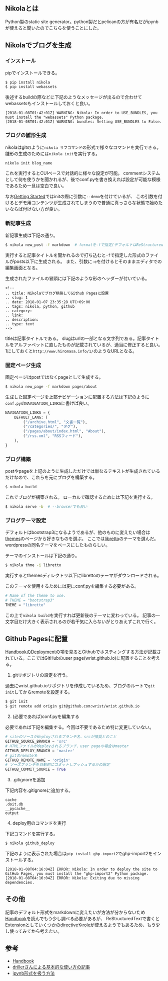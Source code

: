 <!--
.. title: Nikolaでブログ構築してGithub Pagesに設置
.. slug: 1
.. date: 2018-01-07 23:35:28 UTC+09:00
.. tags: nikola, python, github
.. category: 
.. link: 
.. description: 
.. type: text
-->

## Nikolaとは ##

Python製のstatic site generator。python製だとpelicanの方が有名だがipynbが使えると聞いたのでこちらを使うことにした。

## Nikolaでブログを生成 ##

### インストール ###

pipでインストールできる。

```sh
$ pip install nikola
$ pip install webassets
```

後述するbuildの際などに下記のようなメッセージが出るので合わせてwebassetsもインストールしておくと良い。

```
[2018-01-08T01:42:01Z] WARNING: Nikola: In order to USE_BUNDLES, you must install the "webassets" Python package.
[2018-01-08T01:42:01Z] WARNING: bundles: Setting USE_BUNDLES to False.
```


### ブログの雛形生成 ###

nikolaはgitのように`nikola サブコマンド`の形式で様々なコマンドを実行できる。
雛形の生成のためには`nikola init`を実行する。

```sh
nikola init blog_name
```

これを実行するとCUIベースで対話的に様々な設定が可能。
commentシステムとして何を使うかを聞かれるが、後でconf.pyを書き換えれば設定が可能な模様であるため一旦は空白で良い。

なお[Getting Started](https://getnikola.com/getting-started.html)ではinitの際に引数に`--demo`を付けているが、
この引数を付けるとデモ用コンテンツが生成されてしまうので普通に真っさらな状態で始めたいならば付けない方が良い。

### 新記事生成 ###

新記事生成は下記の通り。

```sh
$ nikola new_post -f markdown  # formatを-fで指定(デフォルトはReStructuredText形式)
```

実行すると記事タイトルを聞かれるので打ち込むと`-f`で指定した形式のファイルがposts以下に生成される。
また、引数に`-e`を付けるとそのままエディタでの編集画面となる。

生成されたファイルの冒頭には下記のような形のヘッダーが付いている。

```
<!--
.. title: Nikolaでブログ構築してGithub Pagesに設置
.. slug: 1
.. date: 2018-01-07 23:35:28 UTC+09:00
.. tags: nikola, python, github
.. category: 
.. link: 
.. description: 
.. type: text
-->
```

titleは記事タイトルである。
slugはurlの一部となる文字列である。記事タイトルをアルファベットに直したものが記載されているが、適当に修正すると良い。1にしておくと`http://www.hiromasa.info/1/`のようなURLとなる。

### 固定ページ生成 ###

固定ページはpostではなくpageとして生成する。

```sh
$ nikola new_page -f markdown pages/about
```

生成した固定ページを上部ナビゲーションに配置する方法は下記のように`conf.py`の`NAVIGATION_LINKS`に書けば良い。

```python
NAVIGATION_LINKS = {
    DEFAULT_LANG: (
        ("/archive.html", "文書一覧"),
        ("/categories/", "タグ"),
        ("/pages/about/index.html", "About"),
        ("/rss.xml", "RSSフィード"),
    ),
}
```

### ブログ構築 ###

postやpageを上記のように生成しただけでは単なるテキストが生成されているだけなので、これらを元にブログを構築する。

```sh
$ nikola build
```

これでブログが構築される。
ローカルで確認するためには下記を実行する。

``` sh
$ nikola serve -b  # --browserでも良い
```

### ブログテーマ設定 ###

デフォルトはbootstrap3になるようであるが、他のものに変えたい場合は[themes](https://themes.getnikola.com/)のページから好きなものを選ぶ。
ここでは[libretto](https://themes.getnikola.com/v7/libretto/)のテーマを選んだ。
wordpressの同名テーマをベースにしたものらしい。

テーマのインストールは下記の通り。

```sh
$ nikola thme -i libretto
```

実行するとthemesディレクトリ以下にlibrettoのテーマがダウンロードされる。

このテーマを使用するためには更にconf.pyを編集する必要がある。

```python
# Name of the theme to use.
# THEME = "bootstrap3"
THEME = "libretto"
```

この上で`nikola build`を実行すれば更新後のテーマに変わっている。
記事の一文字目だけ大きく表示されるのが若干気に入らないがとりあえずこれで行く。

## Github Pagesに配置 ##

[HandbookのDeployment](https://getnikola.com/handbook.html#deployment)の項を見るとGithubでホスティングする方法が記載されている。ここではGitHubのuser page(wrist.github.io)に配置することを考える。

1. gitリポジトリの設定を行う。

  過去にwrist.github.ioリポジトリを作成しているため、ブログのルートで`git init`してからremoteを設定する。

```sh
$ git init
$ git remote add origin git@github.com:wrist/wrist.github.io
```

2. (必要であれば)conf.pyを編集する

  必要であれば下記を編集する。今回は不要であるため特に変更していない。

```python
# siteのソースがdeployされるブランチ名、srcが推奨とのこと
GITHUB_SOURCE_BRANCH = 'src'
# HTMLファイルがdeployされるブランチ、user pageの場合はmaster
GITHUB_DEPLOY_BRANCH = 'master'
# gitのremote名
GITHUB_REMOTE_NAME = 'origin'
# ソースブランチを自動的にコミットしプッシュするかの設定
GITHUB_COMMIT_SOURCE = True
```

3. .gitignoreを追加

  下記内容を.gitignoreに追加する。

```.gitignore
cache
.doit.db
__pycache__
output
```

4. deploy用のコマンドを実行

  下記コマンドを実行する。

```sh
$ nikola github_deploy
```

下記のように表示された場合は`pip install ghp-import2`でghp-import2をインストールする。

```
[2018-01-08T04:16:04Z] ERROR: Nikola: In order to deploy the site to GitHub Pages, you must install the "ghp-import2" Python package.
[2018-01-08T04:16:04Z] ERROR: Nikola: Exiting due to missing dependencies.
```

## その他 ##

記事のデフォルト形式をmarkdownに変えたいが方法が分からないため[Handbook](https://getnikola.com/handbook.html)を読んでもう少し調べる必要があるが、
ReStructuredTextで書くとExtensionとして[いくつかのdirectiveやroleが使える](https://getnikola.com/handbook.html#restructuredtext-extensions)ようでもあるため、もう少し使ってみてから考えたい。


## 参考 ##

* [Handbook](https://getnikola.com/handbook.html)
* [drillerさんによる基本的な使い方の記事](https://qiita.com/driller/items/4d998ca765717c7e0a6c)
* [ipynb形式を扱う方法](https://qiita.com/driller/items/2f8a0dd66d4d8e59e05c)


<!-- Google Analytics: change UA-XXXXX-X to be your site's ID. -->
<script>
    (function(i,s,o,g,r,a,m){i['GoogleAnalyticsObject']=r;i[r]=i[r]||function(){
            (i[r].q=i[r].q||[]).push(arguments)},i[r].l=1*new Date();a=s.createElement(o),
        m=s.getElementsByTagName(o)[0];a.async=1;a.src=g;m.parentNode.insertBefore(a,m)
    })(window,document,'script','//www.google-analytics.com/analytics.js','ga');

    ga('create', 'UA-48887105-1', 'hiromasa.info');
    ga('send', 'pageview');
</script>
